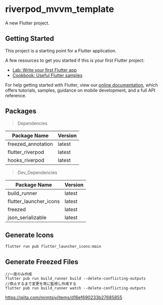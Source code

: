 # riverpod_mvvm_template

A new Flutter project.

## Getting Started

This project is a starting point for a Flutter application.

A few resources to get you started if this is your first Flutter project:

- [Lab: Write your first Flutter app](https://flutter.dev/docs/get-started/codelab)
- [Cookbook: Useful Flutter samples](https://flutter.dev/docs/cookbook)

For help getting started with Flutter, view our
[online documentation](https://flutter.dev/docs), which offers tutorials,
samples, guidance on mobile development, and a full API reference.

## Packages
> Dependencies

| Package Name | Version |
| --- | --- |
| freezed_annotation | latest |
| flutter_riverpod | latest |
| hooks_riverpod | latest |

> Dev_Dependencies

| Package Name | Version |
| --- | --- |
| build_runner | latest |
| flutter_launcher_icons | latest |
| freezed | latest |
| json_serializable | latest |


## Generate Icons

```
flutter run pub flutter_launcher_icons:main
```

## Generate Freezed Files

```
//一度のみ作成
flutter pub run build_runner build --delete-conflicting-outputs
//停止するまで変更を常に監視し作成する
flutter pub run build_runner watch --delete-conflicting-outputs
```

https://qiita.com/mrmtsiy/items/d16ef690233b27685855
